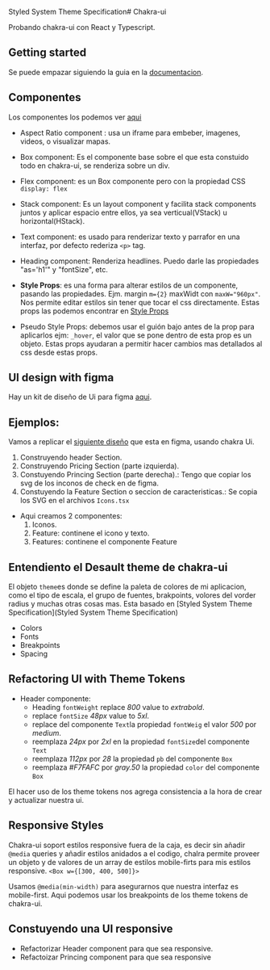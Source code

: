 Styled System Theme Specification# Chakra-ui

Probando chakra-ui con React y Typescript.

## Getting started

Se puede empazar siguiendo la guia en la [documentacion](https://chakra-ui.com/getting-started/).

## Componentes

Los componentes los podemos ver [aqui](https://chakra-ui.com/docs/components)

- Aspect Ratio component : usa un iframe para embeber, imagenes, videos, o visualizar mapas.
- Box component: Es el componente base sobre el que esta constuido todo en chakra-ui, se renderiza 
  sobre un div.
- Flex component: es un Box componente pero con la propiedad CSS `display: flex`
- Stack component: Es un layout component y facilita stack components juntos y aplicar espacio entre ellos, ya sea verticual(VStack) u horizontal(HStack).
- Text component: es usado para renderizar texto y parrafor en una interfaz, por defecto rederiza `<p>` tag.
- Heading component: Renderiza headlines. Puedo darle las propiedades "as='h1'" y "fontSize", etc.

- **Style Props**: es una forma para alterar estilos de un componente, pasando las propiedades. Ejm. margin `m={2}` maxWidt con `maxW="960px"`. Nos permite editar estilos sin tener que tocar el css directamente.
Estas props las podemos encontrar en [Style Props](https://chakra-ui.com/docs/styled-system/style-props) 

- Pseudo Style Props: debemos usar el guión bajo antes de la prop para aplicarlos ejm: `_hover`, el valor que se pone dentro de esta prop es un objeto. Estas props ayudaran a permitir hacer cambios mas detallados al css desde estas props.

## UI design with figma
Hay un kit de diseño de Ui para figma [aqui](https://chakra-ui.com/figma/ui-kit).

## Ejemplos:
Vamos a replicar el [siguiente diseño](https://www.figma.com/file/2UvLO274B9TNdsChCIC0hi/Pricing-UI?node-id=0%3A1) que esta en figma, usando chakra Ui.

1. Construyendo header Section.
2. Construyendo Pricing Section (parte izquierda).
3. Constuyendo Princing Section (parte derecha).: Tengo que copiar los svg de los inconos de check en de figma.
4. Constuyendo la Feature Section o seccion de caracteristicas.: Se copia los SVG en el archivos `Icons.tsx`
  - Aqui creamos 2 componentes:
    1. Iconos.
    2. Feature: continene el icono y texto.
    3. Features: continene el componente Feature

## Entendiento el Desault theme de chakra-ui
El objeto `theme`es donde se define la paleta de colores de mi aplicacion, como el tipo de escala, el grupo de fuentes, brakpoints, volores del vorder radius y muchas otras cosas mas. Esta basado en [Styled System Theme Specification](Styled System Theme Specification)

- Colors
- Fonts
- Breakpoints
- Spacing

## Refactoring UI with Theme Tokens
- Header componente:
  - Heading `fontWeight` replace _800_ value to _extrabold_.
  - replace `fontSize` _48px_ value to _5xl_.
  - replace del componente `Text`la propiedad `fontWeig` el valor _500_ por _medium_.
  - reemplaza _24px_ por _2xl_ en la propiedad `fontSize`del componente `Text`
  - reemplaza _112px_ por _28_ la propiedad `pb` del componente `Box`
  - reemplaza _#F7FAFC_ por _gray.50_ la propiedad `color` del componente `Box`

El hacer uso de los theme tokens nos agrega consistencia a la hora de crear y actualizar nuestra ui.

## Responsive Styles

Chakra-ui soport estilos responsive fuera de la caja, es decir sin añadir `@media` queries y añadir
estilos anidados a el codigo, chalra permite proveer un objeto y de valores de un array de estilos 
mobile-firts para mis estilos responsive. `<Box w={[300, 400, 500]}>`

Usamos `@media(min-width)` para asegurarnos que nuestra interfaz es mobile-first. Aqui podemos usar 
los breakpoints de los theme tokens de chakra-ui.

## Constuyendo una UI responsive

- Refactorizar Header component para que sea responsive.
- Refactoizar Princing component para que sea responsive